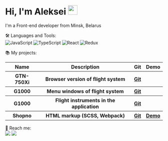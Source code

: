 # Hi, I'm Aleksei <img width="30" src="https://emojis.slackmojis.com/emojis/images/1613285697/12806/meow_attention.png?1613285697" alt="meow" />

I'm a Front-end developer from Minsk, Belarus

🛠️ Languages and Tools:
<br>
![JavaScript](https://img.shields.io/badge/-JavaScript-black?style=flat-square&logo=javascript)
![TypeScript](https://img.shields.io/badge/-TypeScript-black?style=flat-square&logo=typescript)
![React](https://img.shields.io/badge/-React-black?style=flat-square&logo=react)
![Redux](https://img.shields.io/badge/-Redux-black?style=flat-square&logo=Redux)

📚 My projects:
<table>
	<tr>
		<th>Name</th>
		<th>Description</th>
		<th>Git</th>
		<th>Demo</th>
	</tr>
  
  <tr>
	  <th>GTN-750Xi</th>
	  <th>Browser version of flight system</th>
	  <th><a href="https://github.com/tppd67421/GTN-750Xi">Git</a></th>
	  <th></th>
	</tr>
  <tr>
	  <th>G1000</th>
	  <th>Menu windows of flight system</th>
	  <th><a href="https://github.com/tppd67421/G1000-menu">Git</a></th>
	  <th></th>
	</tr>
  <tr>
	  <th>G1000</th>
	  <th>Flight instruments in the application</th>
	  <th><a href="https://github.com/tppd67421/G1000-PFD">Git</a></th>
	  <th></th>
	</tr>
	<tr>
		<th>Shopno</th>
		<th>HTML markup (SCSS, Webpack)</th>
		<th><a href="https://github.com/tppd67421/shopno">Git</a></th>
		<th><a target="_blank" href="https://tppd67421.github.io/shopno/">Demo</a></th>
	</tr>
</table>

📲 Reach me:
<br>
<a target="_blank" href="https://www.linkedin.com/in/aleksei-petrakov/"><img src="https://img.shields.io/badge/-Linkedin-black?style=flat-square&logo=linkedin"/></a>
<a target="_blank" href="https://t.me/tppd67421"><img src="https://img.shields.io/badge/-Telegram-black?style=flat-square&logo=telegram"/></a>


<!--
**tppd67421/tppd67421** is a ✨ _special_ ✨ repository because its `README.md` (this file) appears on your GitHub profile.

Here are some ideas to get you started:

- 🔭 I’m currently working on ...
- 🌱 I’m currently learning ...
- 👯 I’m looking to collaborate on ...
- 🤔 I’m looking for help with ...
- 💬 Ask me about ...
- 📫 How to reach me: ...
- 😄 Pronouns: ...
- ⚡ Fun fact: ...
-->
